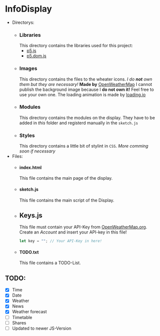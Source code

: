 # InfoDisplay
- Directorys:
  - ### Libraries
    This directory contains the libraries used for this project: <br />
      - [p5.js](https://p5js.org/download/)<br />
      - [p5.dom.js](https://p5js.org/download/)
  - ### Images
    This directory contains the files to the wheater icons. _I do **not** own them but they are necessary!_ __Made by__ [OpenWeatherMap](http://openweathermap.org/)
    I cannot publish the background image because I **do not own it!** Feel free to use your own one.
    The loading animation is made by [loading.io](https://loading.io)
  - ### Modules
    This directory contains the modules on the display. They have to be added in _this_ folder and registerd manually in the `sketch.js`
  - ### Styles
    This directory contains a little bit of stylint in `CSS`. _More comming soon if necessary_
- Files:
  - #### index.html
    This file contains the main page of the display.
  - #### sketch.js
    This file contains the main script of the Display.
  - ## Keys.js
    This file must contain your API-Key from [OpenWeatherMap.org](http://openweathermap.org/). Create an _Account_ and insert your API-key in this file!
    ```javascript
    let key = ""; // Your API-Key in here!
    ```
  - #### TODO.txt
    This file contains a TODO-List.

## TODO:
- [x] Time
- [x] Date
- [x] Weather
- [x] News
- [x] Weather forecast
- [ ] Timetable
- [ ] Shares
- [ ] Updated to newer JS-Version
